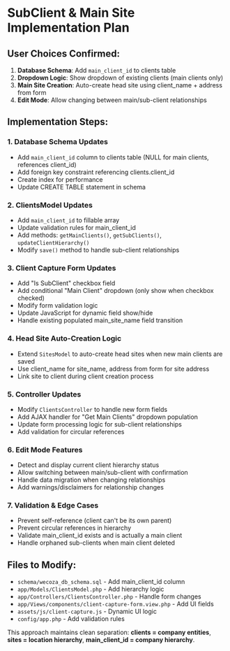 # SubClient & Main Site Implementation Plan

## User Choices Confirmed:
1. **Database Schema**: Add `main_client_id` to clients table 
2. **Dropdown Logic**: Show dropdown of existing clients (main clients only)
3. **Main Site Creation**: Auto-create head site using client_name + address from form
4. **Edit Mode**: Allow changing between main/sub-client relationships

## Implementation Steps:

### 1. Database Schema Updates
- Add `main_client_id` column to clients table (NULL for main clients, references client_id)
- Add foreign key constraint referencing clients.client_id  
- Create index for performance
- Update CREATE TABLE statement in schema

### 2. ClientsModel Updates
- Add `main_client_id` to fillable array
- Update validation rules for main_client_id
- Add methods: `getMainClients()`, `getSubClients()`, `updateClientHierarchy()`
- Modify `save()` method to handle sub-client relationships

### 3. Client Capture Form Updates
- Add "Is SubClient" checkbox field
- Add conditional "Main Client" dropdown (only show when checkbox checked)
- Modify form validation logic
- Update JavaScript for dynamic field show/hide
- Handle existing populated main_site_name field transition

### 4. Head Site Auto-Creation Logic  
- Extend `SitesModel` to auto-create head sites when new main clients are saved
- Use client_name for site_name, address from form for site address
- Link site to client during client creation process

### 5. Controller Updates
- Modify `ClientsController` to handle new form fields
- Add AJAX handler for "Get Main Clients" dropdown population
- Update form processing logic for sub-client relationships
- Add validation for circular references

### 6. Edit Mode Features
- Detect and display current client hierarchy status
- Allow switching between main/sub-client with confirmation
- Handle data migration when changing relationships
- Add warnings/disclaimers for relationship changes

### 7. Validation & Edge Cases
- Prevent self-reference (client can't be its own parent)
- Prevent circular references in hierarchy
- Validate main_client_id exists and is actually a main client
- Handle orphaned sub-clients when main client deleted

## Files to Modify:
- `schema/wecoza_db_schema.sql` - Add main_client_id column
- `app/Models/ClientsModel.php` - Add hierarchy logic
- `app/Controllers/ClientsController.php` - Handle form changes
- `app/Views/components/client-capture-form.view.php` - Add UI fields
- `assets/js/client-capture.js` - Dynamic UI logic
- `config/app.php` - Add validation rules

This approach maintains clean separation: **clients = company entities**, **sites = location hierarchy**, **main_client_id = company hierarchy**.